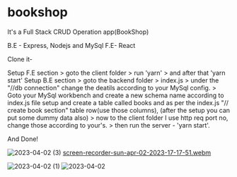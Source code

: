 # bookshop
It's a Full Stack CRUD Operation app(BookShop)

B.E - Express, Nodejs and MySql 
F.E- React

Clone it-

Setup F.E section > goto the client folder > run 'yarn' > and after that 'yarn start'
          Setup B.E section > goto the backend folder > index.js > under the "//db connection" change the deatils according to your MySql config. > Goto your MySql workbench and create a new schema name according to index.js file setup
and create a table called books and as per the index.js "// create book section" table row(use those columns), (after the setup you can put some dummy data also) > now to the 
client folder I use http req port no, change those according to your's. > then run the server - 'yarn start'.  

And Done!

![2023-04-02 (3)](https://user-images.githubusercontent.com/31897843/229353713-e58bacc2-f672-4fd6-8861-8a30845e64a2.png)
[screen-recorder-sun-apr-02-2023-17-17-51.webm](https://user-images.githubusercontent.com/31897843/229353718-daf80560-855c-4dda-84cb-03f1850c8a31.webm)

![2023-04-02 (1)](https://user-images.githubusercontent.com/31897843/229353922-073dc001-a9b3-4a22-8fdc-c84b8a5c2a88.png)
![2023-04-02](https://user-images.githubusercontent.com/31897843/229353924-6f39d6da-7a27-43d0-9e18-6cccc1cc2eec.png)
